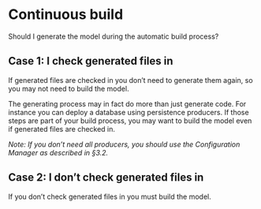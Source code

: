 # Continuous build

Should I generate the model during the automatic build process?

## Case 1: I check generated files in

If generated files are checked in you don’t need to generate them again, so you may not need to build
the model.

The generating process may in fact do more than just generate code. For instance you can deploy a
database using persistence producers. If those steps are part of your build process, you may want to
build the model even if generated files are checked in.

*Note: If you don’t need all producers, you should use the Configuration Manager as described in §3.2.*

## Case 2: I don’t check generated files in

If you don’t check generated files in you must build the model.

